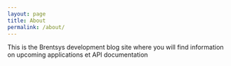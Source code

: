 ```yaml
---
layout: page
title: About
permalink: /about/
---
```


This is the Brentsys development blog site where you will find information on upcoming applications et API documentation



[Brentsys-Dev]: https://brentsys.github.io
